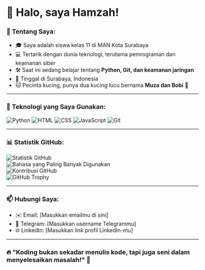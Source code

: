 # 👋 Halo, saya Hamzah!

### 🏫 Tentang Saya:
- 🎓 Saya adalah siswa kelas 11 di MAN Kota Surabaya  
- 💻 Tertarik dengan dunia teknologi, terutama pemrograman dan keamanan siber  
- 🛠️ Saat ini sedang belajar tentang **Python, Git, dan keamanan jaringan**  
- 🏡 Tinggal di Surabaya, Indonesia  
- 🐱 Pecinta kucing, punya dua kucing lucu bernama **Muza dan Bobi** 🐾  

---

### 🚀 Teknologi yang Saya Gunakan:
![Python](https://img.shields.io/badge/Python-3776AB?style=for-the-badge&logo=python&logoColor=white)
![HTML](https://img.shields.io/badge/HTML5-E34F26?style=for-the-badge&logo=html5&logoColor=white)
![CSS](https://img.shields.io/badge/CSS3-1572B6?style=for-the-badge&logo=css3&logoColor=white)
![JavaScript](https://img.shields.io/badge/JavaScript-F7DF1E?style=for-the-badge&logo=javascript&logoColor=black)
![Git](https://img.shields.io/badge/Git-F05032?style=for-the-badge&logo=git&logoColor=white)

---

### 📊 Statistik GitHub:
![Statistik GitHub](https://github-readme-stats.vercel.app/api?username=hamzah82&show_icons=true&theme=tokyonight&hide_border=true)  
![Bahasa yang Paling Banyak Digunakan](https://github-readme-stats.vercel.app/api/top-langs/?username=hamzah82&layout=compact&theme=tokyonight&hide_border=true)  
![Kontribusi GitHub](https://github-readme-streak-stats.herokuapp.com/?user=hamzah82&theme=tokyonight&hide_border=true)  
![GitHub Trophy](https://github-profile-trophy.vercel.app/?username=hamzah82&theme=onedark&no-frame=true&column=4)

---

### 📫 Hubungi Saya:
- ✉️ Email: [Masukkan emailmu di sini]  
- 💬 Telegram: [Masukkan username Telegrammu]  
- 🌐 LinkedIn: [Masukkan link profil LinkedIn-mu]  

---

### 🔥 "Koding bukan sekadar menulis kode, tapi juga seni dalam menyelesaikan masalah!" 🚀  


<!--
**Hamzah82/Hamzah82** is a ✨ _special_ ✨ repository because its `README.md` (this file) appears on your GitHub profile.

Here are some ideas to get you started:

- 🔭 I’m currently working on ...
- 🌱 I’m currently learning ...
- 👯 I’m looking to collaborate on ...
- 🤔 I’m looking for help with ...
- 💬 Ask me about ...
- 📫 How to reach me: ...
- 😄 Pronouns: ...
- ⚡ Fun fact: ...
-->
